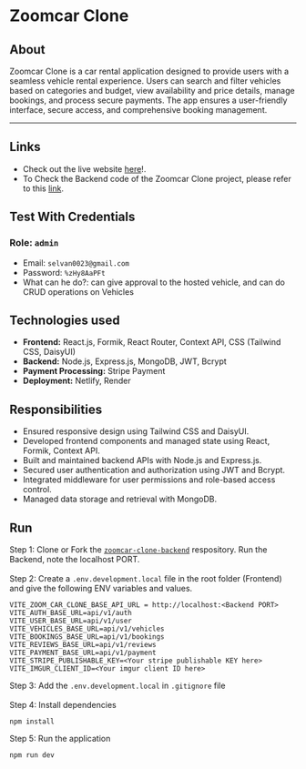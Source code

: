 # Zoomcar Clone
## About

Zoomcar Clone is a car rental application designed to provide users with a seamless vehicle rental experience. Users can search and filter vehicles based on categories and budget, view availability and price details, manage bookings, and process secure payments. The app ensures a user-friendly interface, secure access, and comprehensive booking management.<br /><hr />
## Links
- Check out the live website [here](https://zoomcar-clone-selvan.netlify.app/)!.
- To Check the Backend code of the Zoomcar Clone project, please refer to this [link](https://github.com/Selvan-S/zoomcar-clone-backend).
## Test With Credentials
### Role: `admin`
- Email: `selvan0023@gmail.com`
- Password: `%zHy8AaPFt`
- What can he do?: can give approval to the hosted vehicle, and can do CRUD operations on Vehicles 
## Technologies used
- **Frontend:** React.js, Formik, React Router, Context API, CSS (Tailwind CSS, DaisyUI)
-	**Backend:** Node.js, Express.js, MongoDB, JWT, Bcrypt
-	**Payment Processing:** Stripe Payment
-	**Deployment:** Netlify, Render
## Responsibilities
- Ensured responsive design using Tailwind CSS and DaisyUI.
- Developed frontend components and managed state using React, Formik, Context API.
- Built and maintained backend APIs with Node.js and Express.js.
- Secured user authentication and authorization using JWT and Bcrypt.
- Integrated middleware for user permissions and role-based access control.
- Managed data storage and retrieval with MongoDB.
## Run
Step 1: Clone or Fork the [`zoomcar-clone-backend`](https://github.com/Selvan-S/zoomcar-clone-backend) respository. Run the Backend, note the localhost PORT.<br /><br/>
Step 2: Create a `.env.development.local` file in the root folder (Frontend) and give the following ENV variables and values.
```
VITE_ZOOM_CAR_CLONE_BASE_API_URL = http://localhost:<Backend PORT>
VITE_AUTH_BASE_URL=api/v1/auth
VITE_USER_BASE_URL=api/v1/user
VITE_VEHICLES_BASE_URL=api/v1/vehicles
VITE_BOOKINGS_BASE_URL=api/v1/bookings
VITE_REVIEWS_BASE_URL=api/v1/reviews
VITE_PAYMENT_BASE_URL=api/v1/payment
VITE_STRIPE_PUBLISHABLE_KEY=<Your stripe publishable KEY here>
VITE_IMGUR_CLIENT_ID=<Your imgur client ID here>
```
Step 3: Add the `.env.development.local` in `.gitignore` file <br/> <br/>
Step 4: Install dependencies
```
npm install
```
Step 5: Run the application
```
npm run dev
```

